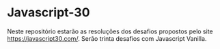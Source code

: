 # Javascript-30
Neste repositório estarão as resoluções dos desafios propostos pelo site https://javascript30.com/. Serão trinta desafios com Javascript Vanilla.
